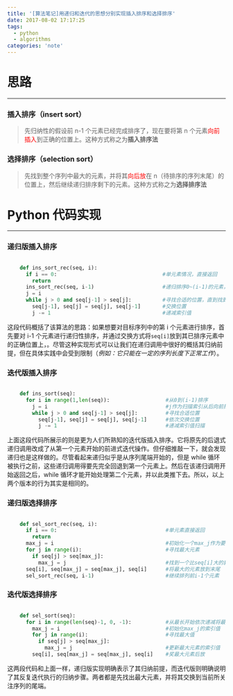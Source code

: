 ```yaml
---
title: '[算法笔记]用递归和迭代的思想分别实现插入排序和选择排序'
date: 2017-08-02 17:17:25
tags:
  - python
  - algorithms
categories: 'note'
---
```


# 思路

<hr>

### 插入排序（insert sort）

> 先归纳性的假设前 n-1 个元素已经完成排序了，现在要将第 n 个元素<font color='red'>向前插入</font>到正确的位置上。这种方式称之为**插入排序法**

### 选择排序（selection sort）

> 先找到整个序列中最大的元素，并将其<font color='red'>向后放</font>在 n（待排序的序列末尾）的位置上，然后继续递归排序剩下的元素。这种方式称之为**选择排序法**

<!--more-->

# Python 代码实现

<hr>

### 递归版插入排序

```Python

	def ins_sort_rec(seq, i):
	  if i == 0:                                  #单元素情况，直接返回
	    return
	  ins_sort_rec(seq, i-1)                      #递归排序0~(i-1)的元素，排好后，后面会将i的元素向前插入
	  j = i
	  while j > 0 and seq[j-1] > seq[j]:          #寻找合适的位置，直到找到比seq[j]小的元素时，停止循环
	    seq[j-1], seq[j] = seq[j], seq[j-1]       #交换位置
	    j -= 1                                    #递减索引值
```

这段代码概括了该算法的思路：如果想要对目标序列中的第 i 个元素进行排序，首先要对 i-1 个元素进行递归性排序，并通过交换方式将`seq[i]`放到其已排序元素中的正确位置上，。尽管这种实现形式可以让我们在递归调用中很好的概括其归纳前提，但在具体实践中会受到限制（_例如：它只能在一定的序列长度下正常工作_）。

### 迭代版插入排序

```Python

	def ins_sort(seq):
	  for i in range(1,len(seq)):                  #从0到(i-1)排序
	    j = i                                      #j作为扫描索引从后向前扫描，i为每一次的要插入的序列长度
	    while j > 0 and seq[j-1] > seq[j]:         #寻找合适位置
	      seq[j-1], seq[j] = seq[j], seq[j-1]      #依次交换位置
	      j -= 1                                   #递减索引值扫描
```

上面这段代码所展示的则是更为人们所熟知的迭代版插入排序。它将原先的后退式递归调用改成了从第一个元素开始的前进式迭代操作。但仔细推敲一下，就会发现递归也是这样做的。尽管看起来递归似乎是从序列尾端开始的，但是 while 循环被执行之前，这些递归调用得要先完全回退到第一个元素上。然后在该递归调用开始返回之后，while 循环才能开始处理第二个元素，并以此类推下去。所以，以上两个版本的行为其实是相同的。

### 递归版选择排序

```Python

	def sel_sort_rec(seq, i):
	  if i == 0:                                   #单元素直接返回
	    return
	  max_j = i                                    #初始化一个max_j作为要找的最大元素的索引值，先假设目前序列的最后一个为最大值
	  for j in range(i):                           #寻找最大元素
	    if seq[j] > seq[max_j]:
	      max_j = j                                #找到一个比seq[i]大的就更新max_j的值
	  seq[i], seq[max_j] = seq[max_j], seq[i]      #将最大的元素放到末尾
	  sel_sort_rec(seq, i-1)                       #继续排列前i-1个元素
```

### 迭代版选择排序

```Python

	def sel_sort(seq):
	  for i in range(len(seq)-1, 0, -1):           #从最长开始依次递减将最大元素放在末尾
	    max_j = i                                  #初始化max_j的索引值
	    for j in range(i):                         #寻找最大值
		  if seq[j] > seq[max_j]:
	        max_j = j                              #更新最大元素的索引值
	    seq[i], seq[max_j] = seq[max_j], seq[i]    #奖最大元素后放
```

这两段代码和上面一样，递归版实现明确表示了其归纳前提，而迭代版则明确说明了其反复迭代执行的归纳步骤。两者都是先找出最大元素，并将其交换到当前所关注序列的尾端。
